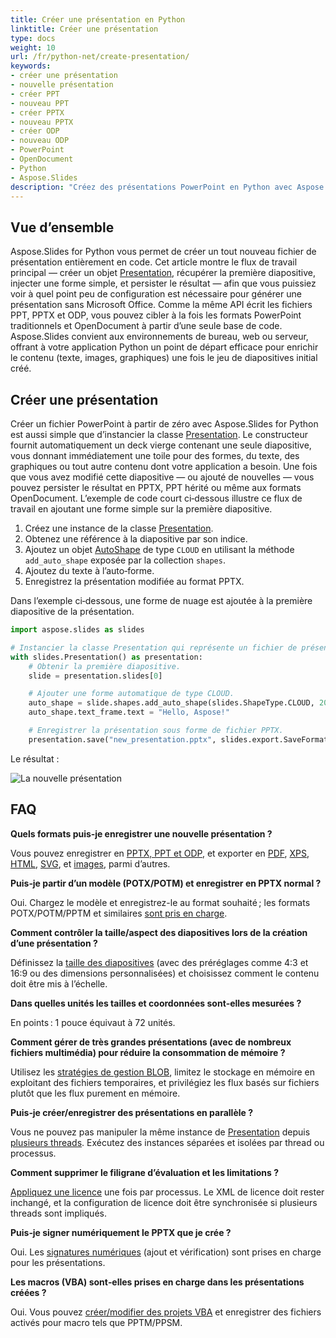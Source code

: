 ```yaml
---
title: Créer une présentation en Python
linktitle: Créer une présentation
type: docs
weight: 10
url: /fr/python-net/create-presentation/
keywords:
- créer une présentation
- nouvelle présentation
- créer PPT
- nouveau PPT
- créer PPTX
- nouveau PPTX
- créer ODP
- nouveau ODP
- PowerPoint
- OpenDocument
- Python
- Aspose.Slides
description: "Créez des présentations PowerPoint en Python avec Aspose.Slides — générez des fichiers PPT, PPTX et ODP, profitez du support OpenDocument, et enregistrez‑les programmatiquement pour des résultats fiables."
---
```


## **Vue d’ensemble**

Aspose.Slides for Python vous permet de créer un tout nouveau fichier de présentation entièrement en code. Cet article montre le flux de travail principal — créer un objet [Presentation](https://reference.aspose.com/slides/python-net/aspose.slides/presentation/), récupérer la première diapositive, injecter une forme simple, et persister le résultat — afin que vous puissiez voir à quel point peu de configuration est nécessaire pour générer une présentation sans Microsoft Office. Comme la même API écrit les fichiers PPT, PPTX et ODP, vous pouvez cibler à la fois les formats PowerPoint traditionnels et OpenDocument à partir d’une seule base de code. Aspose.Slides convient aux environnements de bureau, web ou serveur, offrant à votre application Python un point de départ efficace pour enrichir le contenu (texte, images, graphiques) une fois le jeu de diapositives initial créé.

## **Créer une présentation**

Créer un fichier PowerPoint à partir de zéro avec Aspose.Slides for Python est aussi simple que d’instancier la classe [Presentation](https://reference.aspose.com/slides/python-net/aspose.slides/presentation/). Le constructeur fournit automatiquement un deck vierge contenant une seule diapositive, vous donnant immédiatement une toile pour des formes, du texte, des graphiques ou tout autre contenu dont votre application a besoin. Une fois que vous avez modifié cette diapositive — ou ajouté de nouvelles — vous pouvez persister le résultat en PPTX, PPT hérité ou même aux formats OpenDocument. L’exemple de code court ci‑dessous illustre ce flux de travail en ajoutant une forme simple sur la première diapositive.

1. Créez une instance de la classe [Presentation](https://reference.aspose.com/slides/python-net/aspose.slides/presentation/).
2. Obtenez une référence à la diapositive par son indice.
3. Ajoutez un objet [AutoShape](https://reference.aspose.com/slides/python-net/aspose.slides/autoshape/) de type `CLOUD` en utilisant la méthode `add_auto_shape` exposée par la collection `shapes`.
4. Ajoutez du texte à l’auto‑forme.
5. Enregistrez la présentation modifiée au format PPTX.

Dans l’exemple ci‑dessous, une forme de nuage est ajoutée à la première diapositive de la présentation.

```py
import aspose.slides as slides

# Instancier la classe Presentation qui représente un fichier de présentation.
with slides.Presentation() as presentation:
    # Obtenir la première diapositive.
    slide = presentation.slides[0]

    # Ajouter une forme automatique de type CLOUD.
    auto_shape = slide.shapes.add_auto_shape(slides.ShapeType.CLOUD, 20, 20, 200, 80)
    auto_shape.text_frame.text = "Hello, Aspose!"

    # Enregistrer la présentation sous forme de fichier PPTX.
    presentation.save("new_presentation.pptx", slides.export.SaveFormat.PPTX)
```

Le résultat :

![La nouvelle présentation](new_presentation.png)

## **FAQ**

**Quels formats puis‑je enregistrer une nouvelle présentation ?**

Vous pouvez enregistrer en [PPTX, PPT et ODP](/slides/fr/python-net/save-presentation/), et exporter en [PDF](/slides/fr/python-net/convert-powerpoint-to-pdf/), [XPS](/slides/fr/python-net/convert-powerpoint-to-xps/), [HTML](/slides/fr/python-net/convert-powerpoint-to-html/), [SVG](/slides/fr/python-net/convert-powerpoint-to-png/), et [images](/slides/fr/python-net/convert-powerpoint-to-png/), parmi d’autres.

**Puis‑je partir d’un modèle (POTX/POTM) et enregistrer en PPTX normal ?**

Oui. Chargez le modèle et enregistrez-le au format souhaité ; les formats POTX/POTM/PPTM et similaires [sont pris en charge](/slides/fr/python-net/supported-file-formats/).

**Comment contrôler la taille/aspect des diapositives lors de la création d’une présentation ?**

Définissez la [taille des diapositives](/slides/fr/python-net/slide-size/) (avec des préréglages comme 4:3 et 16:9 ou des dimensions personnalisées) et choisissez comment le contenu doit être mis à l’échelle.

**Dans quelles unités les tailles et coordonnées sont‑elles mesurées ?**

En points : 1 pouce équivaut à 72 unités.

**Comment gérer de très grandes présentations (avec de nombreux fichiers multimédia) pour réduire la consommation de mémoire ?**

Utilisez les [stratégies de gestion BLOB](/slides/fr/python-net/manage-blob/), limitez le stockage en mémoire en exploitant des fichiers temporaires, et privilégiez les flux basés sur fichiers plutôt que les flux purement en mémoire.

**Puis‑je créer/enregistrer des présentations en parallèle ?**

Vous ne pouvez pas manipuler la même instance de [Presentation](https://reference.aspose.com/slides/python-net/aspose.slides/presentation/) depuis [plusieurs threads](/slides/fr/python-net/multithreading/). Exécutez des instances séparées et isolées par thread ou processus.

**Comment supprimer le filigrane d’évaluation et les limitations ?**

[Appliquez une licence](/slides/fr/python-net/licensing/) une fois par processus. Le XML de licence doit rester inchangé, et la configuration de licence doit être synchronisée si plusieurs threads sont impliqués.

**Puis‑je signer numériquement le PPTX que je crée ?**

Oui. Les [signatures numériques](/slides/fr/python-net/digital-signature-in-powerpoint/) (ajout et vérification) sont prises en charge pour les présentations.

**Les macros (VBA) sont‑elles prises en charge dans les présentations créées ?**

Oui. Vous pouvez [créer/modifier des projets VBA](/slides/fr/python-net/presentation-via-vba/) et enregistrer des fichiers activés pour macro tels que PPTM/PPSM.